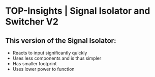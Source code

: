 # TOP-Insights | Signal Isolator and Switcher V2

## This version of the Signal Isolator:
- Reacts to input significantly quickly
- Uses less components and is thus simpler
- Has smaller footprint
- Uses lower power to function
